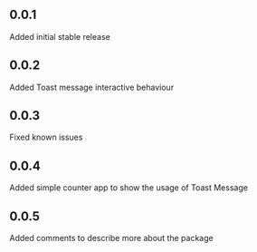 ## 0.0.1
 
Added initial stable release

## 0.0.2

Added Toast message interactive behaviour

## 0.0.3

Fixed known issues

## 0.0.4

Added simple counter app to show the usage of Toast Message

## 0.0.5

Added comments to describe more about the package